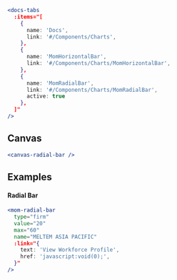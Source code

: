 ```jsx noeditor
<docs-tabs
  :items="[
    {
      name: 'Docs',
      link: '#/Components/Charts',
    },
    {
      name: 'MomHorizontalBar',
      link: '#/Components/Charts/MomHorizontalBar',
    },
    {
      name: 'MomRadialBar',
      link: '#/Components/Charts/MomRadialBar',
      active: true
    },
  ]"
/>
```

## Canvas

```jsx noeditor
<canvas-radial-bar />
```

## Examples

#### Radial Bar

```jsx
<mom-radial-bar
  type="firm"
  value="20"
  max="60"
  name="MELTEM ASIA PACIFIC"
  :link="{
    text: 'View Workforce Profile',
    href: 'javascript:void(0);',
  }"
/>
```
